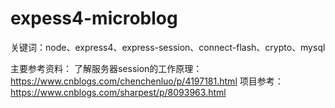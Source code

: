 # expess4-microblog

关键词：node、express4、express-session、connect-flash、crypto、mysql

主要参考资料：
了解服务器session的工作原理：  
https://www.cnblogs.com/chenchenluo/p/4197181.html
项目参考：  
https://www.cnblogs.com/sharpest/p/8093963.html
  
